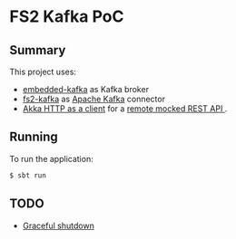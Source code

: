 FS2 Kafka PoC
=============

Summary
-------

This project uses:
* [embedded-kafka](https://github.com/embeddedkafka/embedded-kafka) as Kafka broker
* [fs2-kafka](https://fd4s.github.io/fs2-kafka) as [Apache Kafka](https://kafka.apache.org/) connector 
* [Akka HTTP as a client](https://doc.akka.io/docs/akka-http/current/client-side/request-level.html) for a 
[remote mocked REST API ](https://mocky.io). 

Running
-------

To run the application:

```bash
$ sbt run
```

TODO
----

* [Graceful shutdown](https://fd4s.github.io/fs2-kafka/docs/consumers#graceful-shutdown)
